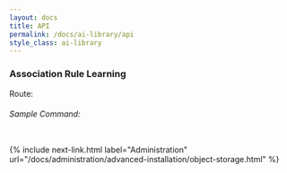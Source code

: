 ```yaml
---
layout: docs
title: API
permalink: /docs/ai-library/api
style_class: ai-library
---
```


### Association Rule Learning

Route: 
###### Sample Command:
```
```
{% include next-link.html label="Administration" url="/docs/administration/advanced-installation/object-storage.html" %}
